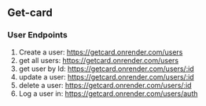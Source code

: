## Get-card

### User Endpoints

1. Create a user: https://getcard.onrender.com/users
2. get all users: https://getcard.onrender.com/users
3. get user by Id: https://getcard.onrender.com/users/:id
4. update a user: https://getcard.onrender.com/users/:id
5. delete a user: https://getcard.onrender.com/users/:id
6. Log a user in: https://getcard.onrender.com/users/auth
